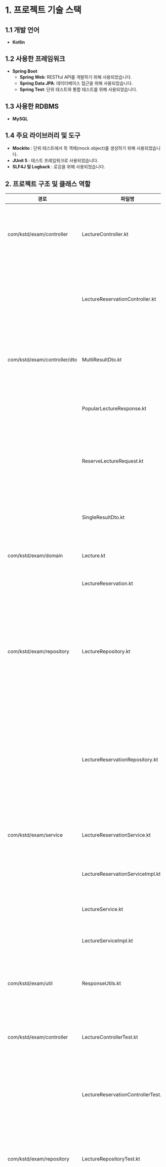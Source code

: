 # 1. 프로젝트 기술 스택

## 1.1 개발 언어
- **Kotlin**
## 1.2 사용한 프레임워크
- **Spring Boot**
  - **Spring Web**: RESTful API를 개발하기 위해 사용되었습니다.
  - **Spring Data JPA**: 데이터베이스 접근을 위해 사용되었습니다.
  - **Spring Test**: 단위 테스트와 통합 테스트를 위해 사용되었습니다.
## 1.3 사용한 RDBMS
- **MySQL**
## 1.4 주요 라이브러리 및 도구
- **Mockito** : 단위 테스트에서 목 객체(mock object)를 생성하기 위해 사용되었습니다.
- **JUnit 5** : 테스트 프레임워크로 사용되었습니다.
- **SLF4J 및 Logback** : 로깅을 위해 사용되었습니다.
  
## 2. 프로젝트 구조 및 클래스 역할

| 경로                                       | 파일명                              | 설명                                               |
|--------------------------------------------|-------------------------------------|----------------------------------------------------|
| com/kstd/exam/controller                   | LectureController.kt                | 강연 관련 API 요청을 처리하는 컨트롤러 클래스        |
|                                            | LectureReservationController.kt     | 강연 예약 관련 API 요청을 처리하는 컨트롤러 클래스   |
| com/kstd/exam/controller/dto               | MultiResultDto.kt                   | 다중 결과를 반환하기 위한 DTO 클래스                |
|                                            | PopularLectureResponse.kt           | 인기 강연 정보를 담는 DTO 클래스                   |
|                                            | ReserveLectureRequest.kt            | 강연 예약 요청 데이터를 담는 DTO 클래스            |
|                                            | SingleResultDto.kt                  | 단일 결과를 반환하기 위한 DTO 클래스               |
| com/kstd/exam/domain                       | Lecture.kt                          | 강연 엔티티 클래스                                  |
|                                            | LectureReservation.kt               | 강연 예약 엔티티 클래스                             |
| com/kstd/exam/repository                   | LectureRepository.kt                | 강연 엔티티에 대한 CRUD 및 커스텀 쿼리를 처리하는 레포지토리 인터페이스 |
|                                            | LectureReservationRepository.kt     | 강연 예약 엔티티에 대한 CRUD 및 커스텀 쿼리를 처리하는 레포지토리 인터페이스 |
| com/kstd/exam/service                      | LectureReservationService.kt        | 강연 예약 서비스 인터페이스                        |
|                                            | LectureReservationServiceImpl.kt    | 강연 예약 서비스 구현 클래스                       |
|                                            | LectureService.kt                   | 강연 서비스 인터페이스                             |
|                                            | LectureServiceImpl.kt               | 강연 서비스 구현 클래스                            |
| com/kstd/exam/util                         | ResponseUtils.kt                    | API 응답을 표준화하는 유틸리티 클래스                 |
| com/kstd/exam/controller                   | LectureControllerTest.kt            | 강연 관련 API 요청을 테스트하는 클래스              |
|                                            | LectureReservationControllerTest.kt | 강연 예약 관련 API 요청을 테스트하는 클래스         |
| com/kstd/exam/repository                   | LectureRepositoryTest.kt            | 강연 엔티티에 대한 CRUD 작업을 테스트하는 클래스    |
|                                            | LectureReservationRepositoryTest.kt | 강연 예약 엔티티에 대한 CRUD 작업을 테스트하는 클래스 |
| com/kstd/exam/service                      | LectureServiceImplTest.kt           | 강연 서비스 구현 클래스의 비즈니스 로직을 테스트하는 클래스 |
|                                            | LectureReservationServiceImplTest.kt| 강연 예약 서비스 구현 클래스의 비즈니스 로직을 테스트하는 클래스 |
|                                            | LectureReservationConcurrencyTest.kt| 강연 예약 서비스의 동시성 문제를 테스트하는 클래스  |
### 2.1 /main/controller 

- `LectureController.kt`: 강연 생성, 조회 등의 강연 관련 API 요청을 처리하는 컨트롤러 클래스.
- `LectureReservationController.kt`: 강연 예약, 예약 취소, 예약 목록 조회 등의 강연 예약 관련 API 요청을 처리하는 컨트롤러 클래스.
- `dto 패키지`: 데이터 전송 객체를 정의하는 패키지.
    - `MultiResultDto.kt`: 다중 결과를 포함한 응답을 위한 DTO 클래스.
    - `PopularLectureResponse.kt`: 인기 강연 정보를 포함한 응답을 위한 DTO 클래스.
    - `ReserveLectureRequest.kt`: 강연 예약 요청 데이터를 포함한 DTO 클래스.
    - `SingleResultDto.kt`: 단일 결과를 포함한 응답을 위한 DTO 클래스.

### 2.2 /main/domain 

- `Lecture.kt`: 강연 정보를 나타내는 엔티티 클래스.
- `LectureReservation.kt`: 강연 예약 정보를 나타내는 엔티티 클래스.

### 2.3 /main/repository 

- `LectureRepository.kt`: 강연 엔티티에 대한 CRUD 작업 및 커스텀 쿼리를 처리하는 JPA 레포지토리 인터페이스.
- `LectureReservationRepository.kt`: 강연 예약 엔티티에 대한 CRUD 작업 및 커스텀 쿼리를 처리하는 JPA 레포지토리 인터페이스.

### 2.4 /main/service 

- `LectureReservationService.kt`: 강연 예약 관련 비즈니스 로직을 정의하는 서비스 인터페이스.
- `LectureReservationServiceImpl.kt`: 강연 예약 관련 비즈니스 로직을 구현하는 서비스 클래스.
- `LectureService.kt`: 강연 관련 비즈니스 로직을 정의하는 서비스 인터페이스.
- `LectureServiceImpl.kt`: 강연 관련 비즈니스 로직을 구현하는 서비스 클래스.

### 2.5 /main/util 

- `ResponseUtils.kt`: API 응답을 표준화하는 유틸리티 클래스. 응답 메시지와 상태 코드를 포함하는 응답 객체를 생성하는 기능을 제공.

### 2.6 /test/controller 

- `LectureControllerTest.kt`: 강연 생성, 조회 등의 강연 관련 API 요청을 테스트하는 클래스.
- `LectureReservationControllerTest.kt`: 강연 예약, 예약 취소, 예약 목록 조회 등의 강연 예약 관련 API 요청을 테스트하는 클래스.

### 2.7 /test/repository 

- `LectureRepositoryTest.kt`: 강연 엔티티에 대한 CRUD 작업을 테스트하는 클래스. 강연 생성, 조회, 업데이트, 삭제 기능을 포함.
- `LectureReservationRepositoryTest.kt`: 강연 예약 엔티티에 대한 CRUD 작업을 테스트하는 클래스. 예약 생성, 조회, 업데이트, 삭제 기능을 포함.

### 2.8 /test/service 

- `LectureServiceImplTest.kt`: 강연 서비스 구현 클래스의 비즈니스 로직을 테스트하는 클래스. 강연 생성 및 조회 기능을 포함.
- `LectureReservationServiceImplTest.kt`: 강연 예약 서비스 구현 클래스의 비즈니스 로직을 테스트하는 클래스. 강연 예약, 예약 취소, 인기 강연 조회 기능을 포함.
- `LectureReservationConcurrencyTest.kt`: 강연 예약 서비스의 동시성 문제를 테스트하는 클래스. 여러 사용자가 동시에 강연을 예약하는 시나리오를 테스트.


## 3 API 샘플 요청

### 3.1 전체 강연 목록 조회 (GET /api/lecture)
<pre>
<code>
curl -X GET http://localhost:8080/api/lecture \
-H "Content-Type: application/json"
</code>
</pre>
Response: Success
<pre>
<code>
{
    "resultCode": "200",
    "resultMsg": "강연 목록 조회 성공",
    "resultCount": 2,
    "resultDatas": [
        {
            "id": 1,
            "lecturer": "John Doe",
            "location": "Room 101",
            "maxSeats": 100,
            "lectureTime": "2024-05-18T10:00:00Z",
            "description": "Lecture on Advanced Mathematics",
            "createdAt": "2024-05-01T12:00:00Z",
            "updatedAt": "2024-05-01T12:00:00Z"
        },
        {
            "id": 2,
            "lecturer": "Jane Smith",
            "location": "Room 102",
            "maxSeats": 50,
            "lectureTime": "2024-05-19T14:00:00Z",
            "description": "Lecture on Quantum Physics",
            "createdAt": "2024-05-02T12:00:00Z",
            "updatedAt": "2024-05-02T12:00:00Z"
        }
    ]
}
</code>
</pre>
Response: Error
<pre>
<code>
{
    "resultCode": "400",
    "resultMsg": "잘못된 인수입니다: [Error message]"
}
</code>
</pre>
---
### 3.2 강연 등록 (POST /api/lecture)

<pre>
<code>
curl -X POST http://localhost:8080/api/lecture 
-H "Content-Type: application/json" 
-d '{
    "lecturer": "홍길동",
    "location": "서울 삼성동 테스트호",
    "maxSeats": 200,
    "lectureTime": "2024-05-19T12:00:00Z",
    "description": "테스트 강의"
}'
</code>
</pre>

##### Response: Success
<pre>
<code>
{
    "resultCode": "200",
    "resultMsg": "강연이 성공적으로 생성되었습니다",
    "resultData": {
        "id": 1,
        "lecturer": "홍길동",
        "location": "서울 삼성동 테스트호",
        "maxSeats": 200,
        "lectureTime": "2024-05-19T12:00:00Z",
        "description": "테스트 강의",
        "createdAt": "2024-05-01T12:00:00Z",
        "updatedAt": "2024-05-01T12:00:00Z"
    }
}
</code>
</pre>

##### Response: Error
<pre>
<code>
{
    "resultCode": "400",
    "resultMsg": "잘못된 인수입니다: [Error message]"
}
</code>
</pre>

---
#### 3.3 강연 신청자 목록 (강연 별 신청한 사번 목록) (GET /api/lecture/{lectureId}/reservations)

<pre>
<code>
curl -X GET http://localhost:8080/api/lecture/1/reservations
-H "Content-Type: application/json"
</code>
</pre>

##### Response: Success
<pre>
<code>
{
    "resultCode": "200",
    "resultMsg": "강연 예약 목록 조회 성공",
    "resultCount": 1,
    "resultDatas": [
        {
            "id": 1,
            "lectureId": 1,
            "employeeId": "12345",
            "createdAt": "2024-05-01T12:00:00Z",
            "updatedAt": "2024-05-01T12:00:00Z",
            "cancelYn": "N"
        }
    ]
}
</code>
</pre>

##### Response: Error
<pre>
<code>
{
    "resultCode": "400",
    "resultMsg": "잘못된 인수입니다: [Error message]"
}
</code>
</pre>

---
#### 3.4 강연 목록 (시작 1주일 전부터, 강연 시작 시간 1일 후까지 노출) (GET /api/lecture/available)
<pre>
<code>
curl -X GET http://localhost:8080/api/lecture/available 
-H "Content-Type: application/json"
</code>
</pre>
Response: Success
<pre>
<code>
{
    "resultCode": "200",
    "resultMsg": "신청 가능한 강연 목록 조회 성공",
    "resultCount": 1,
    "resultDatas": [
        {
            "id": 1,
            "lecturer": "John Doe",
            "location": "Room 101",
            "maxSeats": 100,
            "lectureTime": "2024-05-18T10:00:00Z",
            "description": "Lecture on Advanced Mathematics",
            "createdAt": "2024-05-01T12:00:00Z",
            "updatedAt": "2024-05-01T12:00:00Z"
        }
    ]
}
</code>
</pre>
Response: Error
<pre>
<code>
{
    "resultCode": "400",
    "resultMsg": "잘못된 인수입니다: [Error message]"
}
</code>
</pre>

#### 3.5 강연 신청 (사번입력, 같은 강연 중복 신청 제한) (POST /api/lecture/{lectureId}/reserve)

<pre>
<code>
curl -X POST http://localhost:8080/api/lecture/1/reserve
-H "Content-Type: application/json"
-d '{
    "employeeId": "12345"
}'
</code>
</pre>

##### Response: Success
<pre>
<code>
{
    "resultCode": "200",
    "resultMsg": "강연이 성공적으로 예약되었습니다",
    "resultData": {
        "id": 1,
        "lectureId": 1,
        "employeeId": "12345",
        "createdAt": "2024-05-01T12:00:00Z",
        "updatedAt": "2024-05-01T12:00:00Z",
        "cancelYn": "N"
    }
}
</code>
</pre>

##### Response: Error
<pre>
<code>
{
    "resultCode": "400",
    "resultMsg": "잘못된 인수입니다: [Error message]"
}
</code>
</pre>

---
#### 3.6 신청 내역 조회 (사번입력) (GET /api/lecture/reservations/{employeeId})

<pre>
<code>
curl -X GET http://localhost:8080/api/lecture/reservations/12345
-H "Content-Type: application/json"
</code>
</pre>

##### Response: Success
<pre>
<code>
{
    "resultCode": "200",
    "resultMsg": "신청 내역 조회 성공",
    "resultCount": 1,
    "resultDatas": [
        {
            "id": 1,
            "lectureId": 1,
            "employeeId": "12345",
            "createdAt": "2024-05-01T12:00:00Z",
            "updatedAt": "2024-05-01T12:00:00Z",
            "cancelYn": "N"
        }
    ]
}
</code>
</pre>

##### Response: Error
<pre>
<code>
{
    "resultCode": "400",
    "resultMsg": "잘못된 인수입니다: [Error message]"
}
</code>
</pre>
---

#### 3.7 강연 예약 취소 (POST /api/lecture/{lectureId}/cancel)

<pre>
<code>
curl -X PUT http://localhost:8080/api/lecture/1/cancel
-H "Content-Type: application/json"
-d '{
    "employeeId": "12345"
}'
</code>
</pre>

##### Response: Success
<pre>
<code>
{
    "resultCode": "200",
    "resultMsg": "강연 예약이 성공적으로 취소되었습니다",
    "resultData": {
        "id": 1,
        "lectureId": 1,
        "employeeId": "12345",
        "createdAt": "2024-05-01T12:00:00Z",
        "updatedAt": "2024-05-01T12:00:00Z",
        "cancelYn": "Y"
    }
}
</code>
</pre>

##### Response: Error
<pre>
<code>
{
    "resultCode": "400",
    "resultMsg": "잘못된 인수입니다: [Error message]"
}
</code>
</pre>
---
#### 3.6 인기 강연 조회 (GET /api/lecture/popular)

<pre>
<code>
curl -X GET http://localhost:8080/api/lecture/popular
-H "Content-Type: application/json"
</code>
</pre>

##### Response: Success
<pre>
<code>
{
    "resultCode": "200",
    "resultMsg": "실시간 인기 강연 조회 성공",
    "resultCount": 1,
    "resultDatas": [
        {
            "lectureId": 1,
            "reservationCount": 10
        }
    ]
}
</code>
</pre>

##### Response: Error
<pre>
<code>
{
    "resultCode": "400",
    "resultMsg": "잘못된 인수입니다: [Error message]"
}
</code>
</pre>
---
## 4. DB 설정

### 4.1 강연 테이블 생성
<pre>
<code>
CREATE TABLE lectures (
    id BIGINT AUTO_INCREMENT PRIMARY KEY,
    lecturer VARCHAR(255) NOT NULL,
    location VARCHAR(255) NOT NULL,
    max_seats INT NOT NULL,
    lecture_time DATETIME NOT NULL,
    created_at DATETIME NOT NULL,
    updated_at DATETIME NOT NULL,
    description TEXT
);
</code>
</pre>

### 4.2 강연 샘플 데이터 추가
<pre>
<code>
INSERT INTO lectures (lecturer, location, max_seats, lecture_time, created_at, updated_at, description)
VALUES 
    ('김철수', '101호 강의실', 100, '2024-06-01 10:00:00', NOW(), NOW(), '고급 수학 강의'),
    ('이영희', '102호 강의실', 50, '2024-06-02 14:00:00', NOW(), NOW(), '양자 물리학 강의'),
    ('박민수', '103호 강의실', 75, '2024-06-03 09:00:00', NOW(), NOW(), '기계 학습 강의'),
    ('최영수', '104호 강의실', 80, '2024-06-04 11:00:00', NOW(), NOW(), '데이터 과학 강의'),
    ('정혜진', '105호 강의실', 60, '2024-06-05 15:00:00', NOW(), NOW(), '블록체인 기술 강의');
</code>
</pre>

### 4.3 강연 예약 테이블 생성
<pre>
<code>
CREATE TABLE lectures_reservation (
    id BIGINT AUTO_INCREMENT PRIMARY KEY,
    lecture_id BIGINT NOT NULL,
    employee_id VARCHAR(5) NOT NULL,
    created_at DATETIME NOT NULL,
    updated_at DATETIME NOT NULL,
    cancel_yn CHAR(1) NOT NULL DEFAULT 'N',
    FOREIGN KEY (lecture_id) REFERENCES lectures(id)
);
</code>
</pre>

### 4.4 강연 예약 샘플 데이터 추가
<pre>
<code>
-- 김철수 강연 (1명 예약)
INSERT INTO lectures_reservation (lecture_id, employee_id, created_at, updated_at)
VALUES
    (1, '10001', NOW(), NOW());

-- 이영희 강연 (2명 예약)
INSERT INTO lectures_reservation (lecture_id, employee_id, created_at, updated_at)
VALUES
    (2, '10002', NOW(), NOW()),
    (2, '10003', NOW(), NOW());

-- 박민수 강연 (3명 예약)
INSERT INTO lectures_reservation (lecture_id, employee_id, created_at, updated_at)
VALUES
    (3, '10004', NOW(), NOW()),
    (3, '10005', NOW(), NOW()),
    (3, '10006', NOW(), NOW());

-- 최영수 강연 (5명 예약)
INSERT INTO lectures_reservation (lecture_id, employee_id, created_at, updated_at)
VALUES
    (4, '10007', NOW(), NOW()),
    (4, '10008', NOW(), NOW()),
    (4, '10009', NOW(), NOW()),
    (4, '10010', NOW(), NOW()),
    (4, '10011', NOW(), NOW());

-- 정혜진 강연 (20명 예약)
INSERT INTO lectures_reservation (lecture_id, employee_id, created_at, updated_at)
VALUES
    (5, '10012', NOW(), NOW()),
    (5, '10013', NOW(), NOW()),
    (5, '10014', NOW(), NOW()),
    (5, '10015', NOW(), NOW()),
    (5, '10016', NOW(), NOW()),
    (5, '10017', NOW(), NOW()),
    (5, '10018', NOW(), NOW()),
    (5, '10019', NOW(), NOW()),
    (5, '10020', NOW(), NOW()),
    (5, '10021', NOW(), NOW()),
    (5, '10022', NOW(), NOW()),
    (5, '10023', NOW(), NOW()),
    (5, '10024', NOW(), NOW()),
    (5, '10025', NOW(), NOW()),
    (5, '10026', NOW(), NOW()),
    (5, '10027', NOW(), NOW()),
    (5, '10028', NOW(), NOW()),
    (5, '10029', NOW(), NOW()),
    (5, '10030', NOW(), NOW()),
    (5, '10031', NOW(), NOW());
</code>
</pre>

